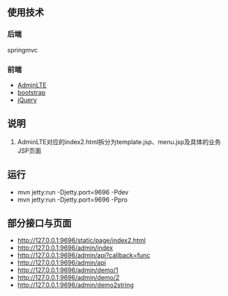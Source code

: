 ## 使用技术
### 后端
springmvc

### 前端
- [AdminLTE](https://www.awesomes.cn/repo/almasaeed2010/adminlte)
- [bootstrap](http://www.bootcss.com/)
- [jQuery](http://jquery.com/)


## 说明
1. AdminLTE对应的index2.html拆分为template.jsp、menu.jsp及具体的业务JSP页面


## 运行
- mvn jetty:run -Djetty.port=9696 -Pdev
- mvn jetty:run -Djetty.port=9696 -Ppro


## 部分接口与页面
- http://127.0.0.1:9696/static/page/index2.html
- http://127.0.0.1:9696/admin/index
- http://127.0.0.1:9696/admin/api?callback=func
- http://127.0.0.1:9696/admin/api
- http://127.0.0.1:9696/admin/demo/1
- http://127.0.0.1:9696/admin/demo/2
- http://127.0.0.1:9696/admin/demo2string